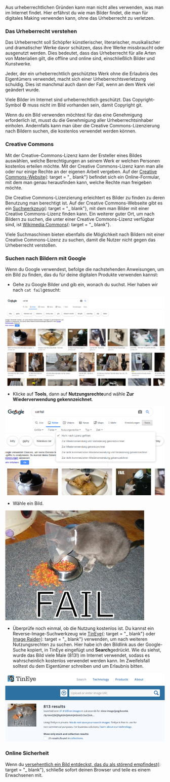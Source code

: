 Aus urheberrechtlichen Gründen kann man nicht alles verwenden, was man im Internet findet. Hier erfährst du wie man Bilder findet, die man für digitales Making verwenden kann, ohne das Urheberrecht zu verletzen.

### Das Urheberrecht verstehen

Das Urheberrecht soll Schöpfer künstlerischer, literarischer, musikalischer und dramatischer Werke davor schützen, dass ihre Werke missbraucht oder ausgenutzt werden. Dies bedeutet, dass das Urheberrecht für alle Arten von Materialien gilt, die offline und online sind, einschließlich Bilder und Kunstwerke.

Jeder, der ein urheberrechtlich geschütztes Werk ohne die Erlaubnis des Eigentümers verwendet, macht sich einer Urheberrechtsverletzung schuldig. Dies ist manchmal auch dann der Fall, wenn an dem Werk viel geändert wurde.

Viele Bilder im Internet sind urheberrechtlich geschützt. Das Copyright-Symbol © muss nicht im Bild vorhanden sein, damit Copyright git.

Wenn du ein Bild verwenden möchtest für das eine Genehmigung erforderlich ist, musst du die Genehmigung aller Urheberrechtsinhaber einholen. Andernfalls kann man über die Creative Commons-Lizenzierung nach Bildern suchen, die kostenlos verwendet werden können.

### Creative Commons

Mit der Creative-Commons-Lizenz kann der Ersteller eines Bildes auswählen, welche Berechtigungen an seinem Werk er welchen Personen kostenlos erteilen möchte. Mit der Creative Commons-Lizenz kann man alle oder nur einige Rechte an der eigenen Arbeit vergeben. Auf der [Creative Commons-Website](https://creativecommons.org/){: target = "_ blank"} befindet sich ein Online-Formular, mit dem man genau herausfinden kann, welche Rechte man freigeben möchte.

Die Creative Commons-Lizenzierung erleichtert es Bilder zu finden zu deren Benutzung man berechtigt ist. Auf der Creative Commons-Webseite gibt es ein [Suchwerkzeug](https://search.creativecommons.org/){: target = "_ blank"}, mit dem man Bilder mit einer Creative Commons-Lizenz finden kann. Ein weiterer guter Ort, um nach Bildern zu suchen, die unter einer Creative Commons-Lizenz verfügbar sind, ist [Wikimedia Commons](https://commons.wikimedia.org/wiki/Main_Page){: target = "_ blank"}.

Viele Suchmaschinen bieten ebenfalls die Möglichkeit nach Bildern mit einer Creative Commons-Lizenz zu suchen, damit die Nutzer nicht gegen das Urheberrecht verstoßen.

### Suchen nach Bildern mit Google

Wenn du Google verwendest, befolge die nachstehenden Anweisungen, um ein Bild zu finden, das du für deine digitalen Produkte verwenden kannst:

+ Gehe zu Google Bilder und gib ein, wonach du suchst. Hier haben wir nach `cat fail`gesucht:

![Suche nach Katzen-Missgeschicke](images/catfailsearch.png)

+ Klicke auf **Tools**, dann auf **Nutzungsrechte**und wähle **Zur Wiederverwendung gekennzeichnet**.

![Zur Wiederverwendung gekennzeichnet](images/labeledforreuse.png)

+ Wähle ein Bild.

![Katzen-Missgeschicke](images/catfail.png)

+ Überprüfe noch einmal, ob die Nutzung kostenlos ist. Du kannst ein Reverse-Image-Suchwerkzeug wie [TinEye](https://www.tineye.com/){: target = "_ blank"} oder [Image Raider](https://www.imageraider.com/){: target = "_ blank"} verwenden, um nach weiteren Nutzungsrechten zu suchen. Hier habe ich den Bildlink aus der Google-Suche kopiert, in TinEye eingefügt und **Search**gedrückt. Wie du siehst, wurde das Bild viele Male (813!) im Internet verwendet, sodass es wahrscheinlich kostenlos verwendet werden kann. Im Zweifelsfall solltest du dem Eigentümer schreiben und um Erlaubnis bitten.

![Rückwärtssuche](images/reversesearch.png)

### Online Sicherheit

Wenn du [versehentlich ein Bild entdeckst, das du als störend empfindest](https://www.thinkuknow.co.uk/11_13/Need-advice/Things-you-see-online/){: target = "_ blank"}, schließe sofort deinen Browser und teile es einem Erwachsenen mit.